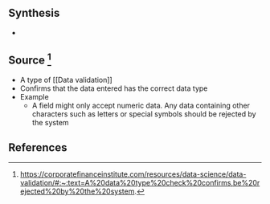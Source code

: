 ## Synthesis
- 
## Source [^1]
- A type of [[Data validation]]
- Confirms that the data entered has the correct data type
- Example 
	- A field might only accept numeric data. Any data containing other characters such as letters or special symbols should be rejected by the system
## References

[^1]: https://corporatefinanceinstitute.com/resources/data-science/data-validation/#:~:text=A%20data%20type%20check%20confirms,be%20rejected%20by%20the%20system.